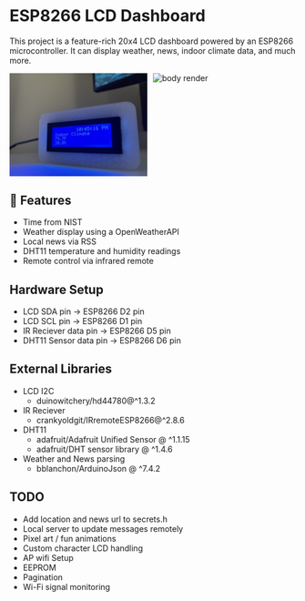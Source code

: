 # ESP8266 LCD Dashboard

This project is a feature-rich 20x4 LCD dashboard powered by an ESP8266 microcontroller. It can display weather, news, indoor climate data, and much more.

<!-- ![Front view of ESP8266 LCD Dashboard](assets/front.jpg)
![Front view rendered](assets/body_render.jpg) -->

<div style="display: flex; gap: 10px;">
  <img src="assets/front.jpg" alt="front" style="width: 48%;">
  <img src="assets/body_render.jpg.jpg" alt="body render" style="width: 48%;">
</div>

## 🔧 Features

- Time from NIST
- Weather display using a OpenWeatherAPI
- Local news via RSS
- DHT11 temperature and humidity readings
- Remote control via infrared remote

## Hardware Setup

- LCD SDA pin -> ESP8266 D2 pin
- LCD SCL pin -> ESP8266 D1 pin
- IR Reciever data pin -> ESP8266 D5 pin
- DHT11 Sensor data pin -> ESP8266 D6 pin

## External Libraries

- LCD I2C
  - duinowitchery/hd44780@^1.3.2
- IR Reciever
  - crankyoldgit/IRremoteESP8266@^2.8.6
- DHT11
  - adafruit/Adafruit Unified Sensor @ ^1.1.15
  - adafruit/DHT sensor library @ ^1.4.6
- Weather and News parsing
  - bblanchon/ArduinoJson @ ^7.4.2

## TODO

- Add location and news url to secrets.h
- Local server to update messages remotely
- Pixel art / fun animations
- Custom character LCD handling
- AP wifi Setup
- EEPROM
- Pagination
- Wi-Fi signal monitoring
